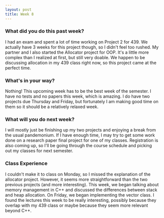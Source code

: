 ```yaml
---
layout: post
title: Week 8
---
```


### What did you do this past week?
I had an exam and spent a lot of time working on Project 2 for 439. We actually have 3 weeks for this project though, so I didn't feel too rushed. My partner and I also started the Allocator project for OOP. It's a little more complex than I realized at first, but still very doable. We happen to be discussing allocation in my 439 class right now, so this project came at the perfect time.

### What's in your way?
Nothing! This upcoming week has to be the best week of the semester. I have no tests and no papers this week, which is amazing. I do have two projects due Thursday and Friday, but fortunately I am making good time on them so it should be a relatively relaxed week.

### What will you do next week?
I will mostly just be finishing up my two projects and enjoying a break from the usual pandemonium. If I have enough time, I may try to get some work done on a research paper final project for one of my classes. Registration is also coming up, so I'll be going through the course schedule and picking out my classes for next semester.

### Class Experience
I couldn't make it to class on Monday, so I missed the explanation of the allocator project. However, it seems more straightforward than the two previous projects (and more interesting). This week, we began talking about memory management in C++ and discussed the differences between stack and heap allocation. On Friday, we began implementing the vector class. I found the lectures this week to be really interesting, possibly because they overlap with my 439 class or maybe because they seem more relevant beyond C++. 
